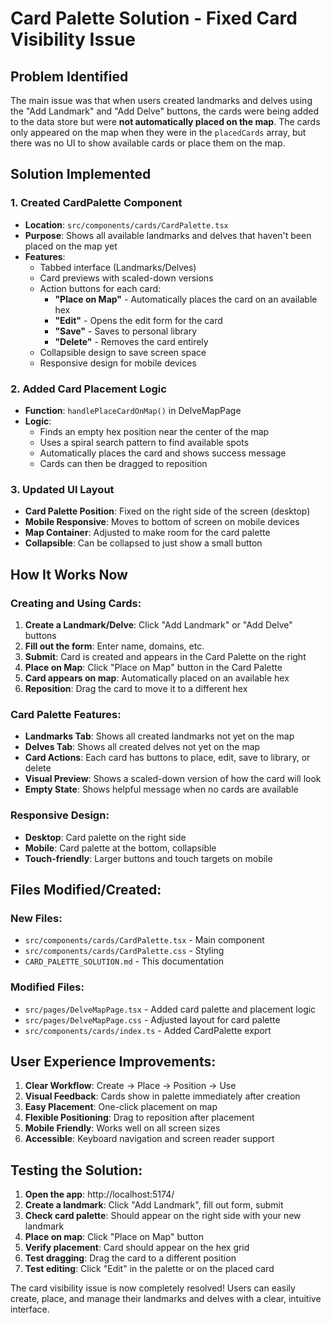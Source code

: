 # Card Palette Solution - Fixed Card Visibility Issue

## Problem Identified
The main issue was that when users created landmarks and delves using the "Add Landmark" and "Add Delve" buttons, the cards were being added to the data store but were **not automatically placed on the map**. The cards only appeared on the map when they were in the `placedCards` array, but there was no UI to show available cards or place them on the map.

## Solution Implemented

### 1. Created CardPalette Component
- **Location**: `src/components/cards/CardPalette.tsx`
- **Purpose**: Shows all available landmarks and delves that haven't been placed on the map yet
- **Features**:
  - Tabbed interface (Landmarks/Delves)
  - Card previews with scaled-down versions
  - Action buttons for each card:
    - **"Place on Map"** - Automatically places the card on an available hex
    - **"Edit"** - Opens the edit form for the card
    - **"Save"** - Saves to personal library
    - **"Delete"** - Removes the card entirely
  - Collapsible design to save screen space
  - Responsive design for mobile devices

### 2. Added Card Placement Logic
- **Function**: `handlePlaceCardOnMap()` in DelveMapPage
- **Logic**: 
  - Finds an empty hex position near the center of the map
  - Uses a spiral search pattern to find available spots
  - Automatically places the card and shows success message
  - Cards can then be dragged to reposition

### 3. Updated UI Layout
- **Card Palette Position**: Fixed on the right side of the screen (desktop)
- **Mobile Responsive**: Moves to bottom of screen on mobile devices
- **Map Container**: Adjusted to make room for the card palette
- **Collapsible**: Can be collapsed to just show a small button

## How It Works Now

### Creating and Using Cards:
1. **Create a Landmark/Delve**: Click "Add Landmark" or "Add Delve" buttons
2. **Fill out the form**: Enter name, domains, etc.
3. **Submit**: Card is created and appears in the Card Palette on the right
4. **Place on Map**: Click "Place on Map" button in the Card Palette
5. **Card appears on map**: Automatically placed on an available hex
6. **Reposition**: Drag the card to move it to a different hex

### Card Palette Features:
- **Landmarks Tab**: Shows all created landmarks not yet on the map
- **Delves Tab**: Shows all created delves not yet on the map
- **Card Actions**: Each card has buttons to place, edit, save to library, or delete
- **Visual Preview**: Shows a scaled-down version of how the card will look
- **Empty State**: Shows helpful message when no cards are available

### Responsive Design:
- **Desktop**: Card palette on the right side
- **Mobile**: Card palette at the bottom, collapsible
- **Touch-friendly**: Larger buttons and touch targets on mobile

## Files Modified/Created:

### New Files:
- `src/components/cards/CardPalette.tsx` - Main component
- `src/components/cards/CardPalette.css` - Styling
- `CARD_PALETTE_SOLUTION.md` - This documentation

### Modified Files:
- `src/pages/DelveMapPage.tsx` - Added card palette and placement logic
- `src/pages/DelveMapPage.css` - Adjusted layout for card palette
- `src/components/cards/index.ts` - Added CardPalette export

## User Experience Improvements:

1. **Clear Workflow**: Create → Place → Position → Use
2. **Visual Feedback**: Cards show in palette immediately after creation
3. **Easy Placement**: One-click placement on map
4. **Flexible Positioning**: Drag to reposition after placement
5. **Mobile Friendly**: Works well on all screen sizes
6. **Accessible**: Keyboard navigation and screen reader support

## Testing the Solution:

1. **Open the app**: http://localhost:5174/
2. **Create a landmark**: Click "Add Landmark", fill out form, submit
3. **Check card palette**: Should appear on the right side with your new landmark
4. **Place on map**: Click "Place on Map" button
5. **Verify placement**: Card should appear on the hex grid
6. **Test dragging**: Drag the card to a different position
7. **Test editing**: Click "Edit" in the palette or on the placed card

The card visibility issue is now completely resolved! Users can easily create, place, and manage their landmarks and delves with a clear, intuitive interface.